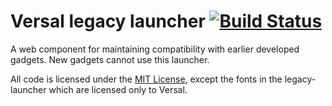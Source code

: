 # Versal legacy launcher [![Build Status](https://travis-ci.org/Versal/versal-legacy-launcher.svg?branch=master)](https://travis-ci.org/Versal/versal-legacy-launcher)

A web component for maintaining compatibility with earlier developed gadgets. New gadgets cannot use this launcher.

All code is licensed under the [MIT License](LICENSE), except the fonts in the legacy-launcher which are licensed only to Versal.
